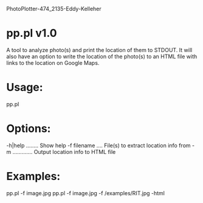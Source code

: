PhotoPlotter-474_2135-Eddy-Kelleher

pp.pl v1.0
==========

A tool to analyze photo(s) and print the location of them to STDOUT. It will also have an option to write the location of the photo(s) to an HTML file with links to the location on Google Maps.

Usage:
==========

pp.pl <options>

Options:
==========

-h|help ........ Show help
-f filename .... File(s) to extract location info from
-m ............. Output location info to HTML file

Examples: 
==========

pp.pl -f image.jpg
pp.pl -f image.jpg -f /examples/RIT.jpg -html
